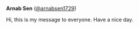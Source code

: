 **Arnab Sen** ([@arnabsen1729](https://github.com/arnabsen1729))

Hi, this is my message to everyone. Have a nice day.
